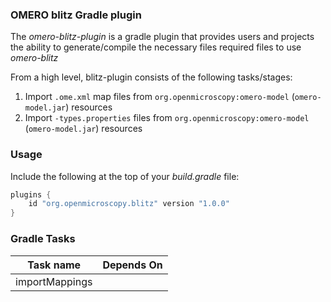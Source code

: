 ### OMERO blitz Gradle plugin

The _omero-blitz-plugin_ is a gradle plugin that provides users and projects the ability to generate/compile the necessary files
required files to use _omero-blitz_

From a high level, blitz-plugin consists of the following tasks/stages:

1. Import `.ome.xml` map files from `org.openmicroscopy:omero-model` (`omero-model.jar`) resources
2. Import `-types.properties` files from `org.openmicroscopy:omero-model` (`omero-model.jar`) resources

### Usage

Include the following at the top of your _build.gradle_ file:

```groovy
plugins {
    id "org.openmicroscopy.blitz" version "1.0.0"
}
```


### Gradle Tasks

| Task name      | Depends On     |
| -------------- | -------------- |
| importMappings |                |
